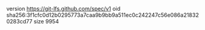 version https://git-lfs.github.com/spec/v1
oid sha256:3f1cfc0d12b0295773a7caa9b9bb9a511ec0c242247c56e086a218320283cd77
size 9954
